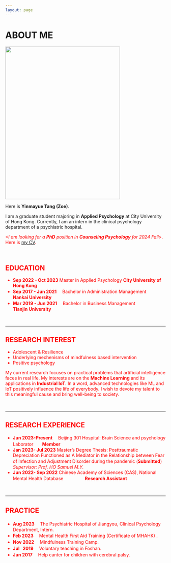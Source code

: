 ```yaml
---
layout: page
---
```


# **ABOUT ME**

<img src="https://yinmayuetang.github.io/images/yinmatang.jpg" class="floatpic" width="360" height="480">


Here is **Yinmayue Tang (Zoe)**.

I am a graduate student majoring in **Applied Psychology** at City University of Hong Kong. Currently, I am an intern in the clinical psychology department of a psychiatric hospital.

*<font color='red'> <I am looking for a **PhD** position in **Counseling Psychology** for 2024 Fall*>. Here is [my CV](https://yinmayuetang.github.io/file/CV-TANGYinmayue.pdf). 

<br>

## **EDUCATION**

- **Sep 2022 - Oct 2023**   Master in Applied Psychology   **City University of Hong Kong**
- **Sep 2017 - Jun 2021** 　Bachelor in Administration Management　　 **Nankai University**
- **Mar 2019 - Jun 2021** 　Bachelor in Business Management　　　　  **Tianjin University**


<br>

---

## **RESEARCH INTEREST**

- Adolescent & Resilience
- Underlying mechenisms of mindfulness based intervention
- Positive psychology  

My current research focuses on practical problems that artificial intelligence faces in real life. My interests are on the **Machine Learning** and its applications in **Industrial IoT**. In a word, advanced technologies like ML and IoT positively influence the life of everybody.  I wish to devote my talent to this meaningful cause and bring well-being to society.


<br>

---

## **RESEARCH EXPERIENCE**
- **Jun 2023-Present** 　Beijing 301 Hospital: Brain Science and psychology Laborator　　**Member**
- **Jan 2023- Jul 2023** Master’s Degree Thesis: Posttraumatic Depreciation Functioned as A Mediator in the Relationship between Fear of Infection and Adjustment Disorder during the pandemic (**Submitted**)　　　　　　    　　　　　　　　　　  *Supervisor: Prof. HO Samuel M.Y.*
- **Jun 2022- Sep 2022** Chinese Academy of Sciences (CAS), National Mental Health Database 　　
　　                   **Research Assistant**



<br>

---

## **PRACTICE**　

- **Aug 2023** 　The Psychiatric Hospital of Jiangyou, Clinical Psychology Department, Intern.
- **Feb 2023** 　Mental Health First Aid Training (Certificate of MHAHK) .
- **Nov 2022** 　Mindfulness Training Camp.
- **Jul &ensp;2019** 　Voluntary teaching in Foshan.
- **Jun 2017**　 Help canter for children with cerebral palsy.
